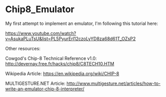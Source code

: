 # Chip8_Emulator
My first attempt to implement an emulator, I'm following this tutorial here:

https://www.youtube.com/watch?v=AsukaPLuTsU&list=PL5PyurErl12czoLyYD8za68d61T_OZsP2

Other resources:

Cowgod's Chip-8 Technical Reference v1.0: 
http://devernay.free.fr/hacks/chip8/C8TECH10.HTM

Wikipedia Article:
https://en.wikipedia.org/wiki/CHIP-8

MULTIGESTURE.NET Article:
http://www.multigesture.net/articles/how-to-write-an-emulator-chip-8-interpreter/
